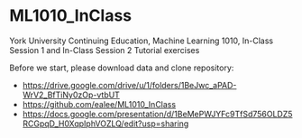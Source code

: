 # ML1010_InClass
York University Continuing Education, Machine Learning 1010, In-Class Session 1 and In-Class Session 2 Tutorial exercises

Before we start, please download data and clone repository:

 - https://drive.google.com/drive/u/1/folders/1BeJwc_aPAD-WrV2_BfTiNy0zOp-vtbUT
 - https://github.com/ealee/ML1010_InClass
 - https://docs.google.com/presentation/d/1BeMePWJYFc9TfSd756OLDZ5RCGpqD_H0XqpIphVOZLQ/edit?usp=sharing
